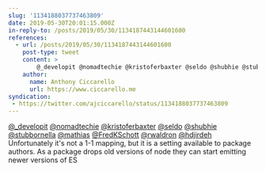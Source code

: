```yaml
---
slug: '1134188037737463809'
date: 2019-05-30T20:01:15.000Z
in-reply-to: /posts/2019/05/30/1134187443144601600
references:
  - url: /posts/2019/05/30/1134187443144601600
    post-type: tweet
    content: >
        @_developit @nomadtechie @kristoferbaxter @seldo @shubhie @stubbornella @mathias @FredKSchott @rwaldron @hdjirdeh I wonder if specifying a node version could somehow indicate what version of the es spec a package supports. Newer versions of node support nearly all of es2017.
    author:
      name: Anthony Ciccarello
      url: https://www.ciccarello.me
syndication:
 - https://twitter.com/ajciccarello/status/1134188037737463809
---
```


[@_developit](https://twitter.com/_developit) [@nomadtechie](https://twitter.com/nomadtechie) [@kristoferbaxter](https://twitter.com/kristoferbaxter) [@seldo](https://twitter.com/seldo) [@shubhie](https://twitter.com/shubhie) [@stubbornella](https://twitter.com/stubbornella) [@mathias](https://twitter.com/mathias) [@FredKSchott](https://twitter.com/FredKSchott) [@rwaldron](https://twitter.com/rwaldron) [@hdjirdeh](https://twitter.com/hdjirdeh) Unfortunately it's not a 1-1 mapping, but it is a setting available to package authors. As a package drops old versions of node they can start emitting newer versions of ES
